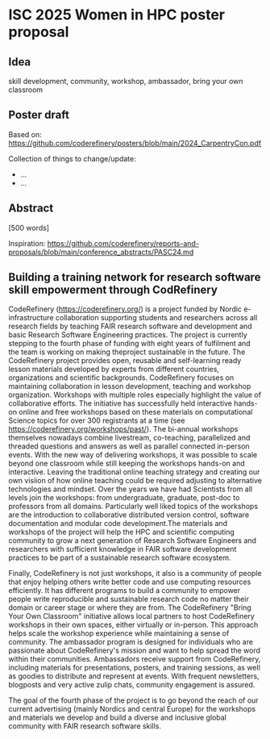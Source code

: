# ISC 2025 Women in HPC poster proposal

## Idea

skill development, community, workshop, ambassador, bring your own classroom 

## Poster draft

Based on: https://github.com/coderefinery/posters/blob/main/2024_CarpentryCon.pdf

Collection of things to change/update: 
- ...
- ...

## Abstract

[500 words]

Inspiration: https://github.com/coderefinery/reports-and-proposals/blob/main/conference_abstracts/PASC24.md

## Building a training network for research software skill empowerment through CodRefinery 
CodeRefinery (https://coderefinery.org/) is a project funded by Nordic e-infrastructure collaboration supporting students and researchers across all research fields by teaching FAIR research software and development and basic Research Software Engineering practices. The project is currently stepping to the fourth phase of funding with eight years of fulfilment and the team is working on making theproject sustainable in the future. 
The CodeRefinery project provides open, reusable and self-learning ready lesson materials developed by experts from different countries, organizations and scientific backgrounds. CodeRefinery focuses on maintaining collaboration in lesson development, teaching and workshop organization. Workshops with multiple roles especially highlight the value of collaborative efforts. The initiative has successfully held interactive hands-on online and free workshops based on these materials on computational Science topics for over 300 registrants at a time (see https://coderefinery.org/workshops/past/). The bi-annual workshops themselves nowadays combine livestream, co-teaching, parallelized and threaded questions and answers as well as parallel connected in-person events. With the new way of delivering workshops, it was possible to scale beyond one classroom while still keeping the workshops hands-on and interactive. Leaving the traditional online teaching strategy and creating our own visiion of how online teaching could be required adjusting to alternative technologies and mindset.
Over the years we have had Scientists from all levels join the workshops: from undergraduate, graduate, post-doc to professors from all domains. Particularly well liked topics of the workshops are the introduction to collaborative distributed version control, software documentation and modular code development.The materials and workshops of the project will help the HPC and scientific computing community to grow a next generation of Research Software Engineers and researchers with sufficient knowledge in FAIR software development practices to be part of a sustainable research software ecosystem.

Finally, CodeRefinery is not just workshops, it also is a community of people that enjoy helping others write better code and use computing resources efficiently. It has different programs to build a community to empower people write reproducible and sustainable research code no matter their domain or career stage or where they are from. 
The CodeRefinery "Bring Your Own Classroom" initiative allows local partners to host CodeRefinery workshops in their own spaces, either virtually or in-person. This approach helps scale the workshop experience while maintaining a sense of community. 
The ambassador program   is designed for individuals who are passionate about CodeRefinery's mission and want to help spread the word within their communities. Ambassadors receive support from CodeRefinery, including materials for presentations, posters, and training sessions, as well as goodies to distribute and represent at events. With frequent newsletters, blogposts and very active zulip chats, community engagement is assured.

The goal of the fourth phase of the project is to go beyond the reach of our current advertising (mainly Nordics and central Europe) for the workshops and materials we develop and build a diverse and inclusive global community with FAIR research software skills. 
